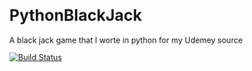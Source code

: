 # PythonBlackJack
A black jack game that I worte in python for my Udemey source

[![Build Status](https://travis-ci.org/brandonmichaelhunter/PythonBlackJack.svg?branch=master)](https://travis-ci.org/brandonmichaelhunter/PythonBlackJack)
